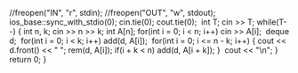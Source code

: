 //freopen("IN", "r", stdin);
//freopen("OUT", "w", stdout);
​
ios_base::sync_with_stdio(0);
cin.tie(0); cout.tie(0);
​
int T; cin >> T;
while(T--) {
int n, k; cin >> n >> k;
int A[n];
​
for(int i = 0; i < n; i++)
cin >> A[i];
​
deque<int> d;
​
for(int i = 0; i < k; i++)
add(d, A[i]);
​
for(int i = 0; i <= n - k; i++) {
cout << d.front() << " ";
rem(d, A[i]);
if(i + k < n) add(d, A[i + k]);
}
​
cout << "\n";
}
return 0;
}